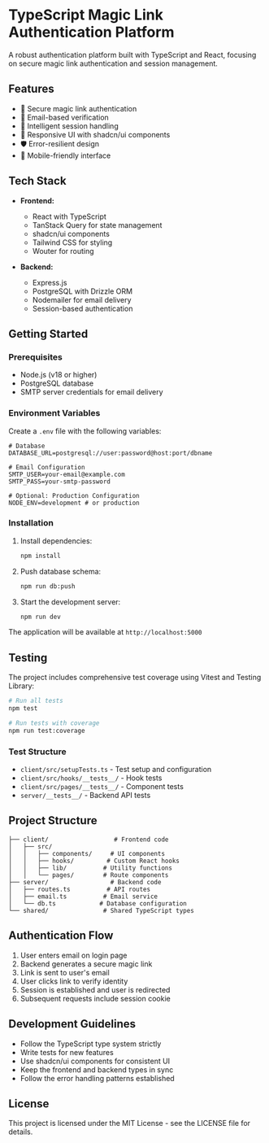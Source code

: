 # TypeScript Magic Link Authentication Platform

A robust authentication platform built with TypeScript and React, focusing on secure magic link authentication and session management.

## Features

- 🔐 Secure magic link authentication
- 📧 Email-based verification
- 🔄 Intelligent session handling
- 🎨 Responsive UI with shadcn/ui components
- 🛡️ Error-resilient design
- 📱 Mobile-friendly interface

## Tech Stack

- **Frontend:**
  - React with TypeScript
  - TanStack Query for state management
  - shadcn/ui components
  - Tailwind CSS for styling
  - Wouter for routing

- **Backend:**
  - Express.js
  - PostgreSQL with Drizzle ORM
  - Nodemailer for email delivery
  - Session-based authentication

## Getting Started

### Prerequisites

- Node.js (v18 or higher)
- PostgreSQL database
- SMTP server credentials for email delivery

### Environment Variables

Create a `.env` file with the following variables:

```env
# Database
DATABASE_URL=postgresql://user:password@host:port/dbname

# Email Configuration
SMTP_USER=your-email@example.com
SMTP_PASS=your-smtp-password

# Optional: Production Configuration
NODE_ENV=development # or production
```

### Installation

1. Install dependencies:
   ```bash
   npm install
   ```

2. Push database schema:
   ```bash
   npm run db:push
   ```

3. Start the development server:
   ```bash
   npm run dev
   ```

The application will be available at `http://localhost:5000`

## Testing

The project includes comprehensive test coverage using Vitest and Testing Library:

```bash
# Run all tests
npm test

# Run tests with coverage
npm run test:coverage
```

### Test Structure

- `client/src/setupTests.ts` - Test setup and configuration
- `client/src/hooks/__tests__/` - Hook tests
- `client/src/pages/__tests__/` - Component tests
- `server/__tests__/` - Backend API tests

## Project Structure

```
├── client/                  # Frontend code
│   ├── src/
│   │   ├── components/     # UI components
│   │   ├── hooks/         # Custom React hooks
│   │   ├── lib/          # Utility functions
│   │   └── pages/        # Route components
├── server/                 # Backend code
│   ├── routes.ts          # API routes
│   ├── email.ts          # Email service
│   └── db.ts            # Database configuration
└── shared/               # Shared TypeScript types
```

## Authentication Flow

1. User enters email on login page
2. Backend generates a secure magic link
3. Link is sent to user's email
4. User clicks link to verify identity
5. Session is established and user is redirected
6. Subsequent requests include session cookie

## Development Guidelines

- Follow the TypeScript type system strictly
- Write tests for new features
- Use shadcn/ui components for consistent UI
- Keep the frontend and backend types in sync
- Follow the error handling patterns established

## License

This project is licensed under the MIT License - see the LICENSE file for details.
